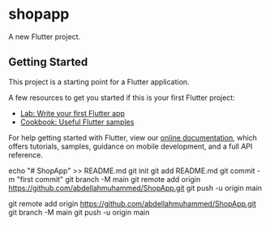 # shopapp

A new Flutter project.

## Getting Started

This project is a starting point for a Flutter application.

A few resources to get you started if this is your first Flutter project:

- [Lab: Write your first Flutter app](https://flutter.dev/docs/get-started/codelab)
- [Cookbook: Useful Flutter samples](https://flutter.dev/docs/cookbook)

For help getting started with Flutter, view our
[online documentation](https://flutter.dev/docs), which offers tutorials,
samples, guidance on mobile development, and a full API reference.




echo "# ShopApp" >> README.md
git init
git add README.md
git commit -m "first commit"
git branch -M main
git remote add origin https://github.com/abdellahmuhammed/ShopApp.git
git push -u origin main


git remote add origin https://github.com/abdellahmuhammed/ShopApp.git
git branch -M main
git push -u origin main
